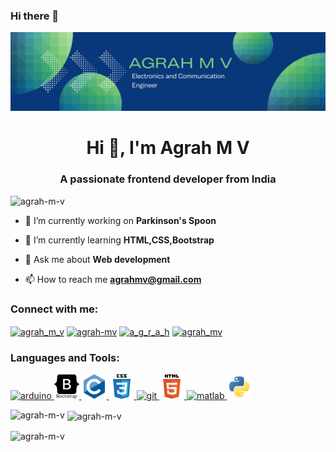### Hi there 👋

![logo](https://github.com/AGRAH-M-V/AGRAH-M-V/blob/main/Github%20banner.png)
<h1 align="center">Hi 👋, I'm Agrah M V</h1>
<h3 align="center">A passionate frontend developer from India</h3>

<p align="left"> <img src="https://komarev.com/ghpvc/?username=agrah-m-v&label=Profile%20views&color=0e75b6&style=flat" alt="agrah-m-v" /> </p>

- 🔭 I’m currently working on **Parkinson's Spoon**

- 🌱 I’m currently learning **HTML,CSS,Bootstrap**

- 💬 Ask me about **Web development**

- 📫 How to reach me **agrahmv@gmail.com**

<h3 align="left">Connect with me:</h3>
<p align="left">
<a href="https://twitter.com/agrah_m_v" target="blank"><img align="center" src="https://raw.githubusercontent.com/rahuldkjain/github-profile-readme-generator/master/src/images/icons/Social/twitter.svg" alt="agrah_m_v" height="30" width="40" /></a>
<a href="https://linkedin.com/in/agrah-mv" target="blank"><img align="center" src="https://raw.githubusercontent.com/rahuldkjain/github-profile-readme-generator/master/src/images/icons/Social/linked-in-alt.svg" alt="agrah-mv" height="30" width="40" /></a>
<a href="https://instagram.com/a_g_r_a_h" target="blank"><img align="center" src="https://raw.githubusercontent.com/rahuldkjain/github-profile-readme-generator/master/src/images/icons/Social/instagram.svg" alt="a_g_r_a_h" height="30" width="40" /></a>
<a href="https://www.hackerrank.com/agrah_mv" target="blank"><img align="center" src="https://raw.githubusercontent.com/rahuldkjain/github-profile-readme-generator/master/src/images/icons/Social/hackerrank.svg" alt="agrah_mv" height="30" width="40" /></a>
</p>

<h3 align="left">Languages and Tools:</h3>
<p align="left"> <a href="https://www.arduino.cc/" target="_blank" rel="noreferrer"> <img src="https://cdn.worldvectorlogo.com/logos/arduino-1.svg" alt="arduino" width="40" height="40"/> </a> <a href="https://getbootstrap.com" target="_blank" rel="noreferrer"> <img src="https://raw.githubusercontent.com/devicons/devicon/master/icons/bootstrap/bootstrap-plain-wordmark.svg" alt="bootstrap" width="40" height="40"/> </a> <a href="https://www.cprogramming.com/" target="_blank" rel="noreferrer"> <img src="https://raw.githubusercontent.com/devicons/devicon/master/icons/c/c-original.svg" alt="c" width="40" height="40"/> </a> <a href="https://www.w3schools.com/css/" target="_blank" rel="noreferrer"> <img src="https://raw.githubusercontent.com/devicons/devicon/master/icons/css3/css3-original-wordmark.svg" alt="css3" width="40" height="40"/> </a> <a href="https://git-scm.com/" target="_blank" rel="noreferrer"> <img src="https://www.vectorlogo.zone/logos/git-scm/git-scm-icon.svg" alt="git" width="40" height="40"/> </a> <a href="https://www.w3.org/html/" target="_blank" rel="noreferrer"> <img src="https://raw.githubusercontent.com/devicons/devicon/master/icons/html5/html5-original-wordmark.svg" alt="html5" width="40" height="40"/> </a> <a href="https://www.mathworks.com/" target="_blank" rel="noreferrer"> <img src="https://upload.wikimedia.org/wikipedia/commons/2/21/Matlab_Logo.png" alt="matlab" width="40" height="40"/> </a> <a href="https://www.python.org" target="_blank" rel="noreferrer"> <img src="https://raw.githubusercontent.com/devicons/devicon/master/icons/python/python-original.svg" alt="python" width="40" height="40"/> </a> </p>

<p><img align="left" src="https://github-readme-stats.vercel.app/api/top-langs?username=agrah-m-v&show_icons=true&locale=en&layout=compact" alt="agrah-m-v" /></p>

<p>&nbsp;<img align="center" src="https://github-readme-stats.vercel.app/api?username=agrah-m-v&show_icons=true&locale=en" alt="agrah-m-v" /></p>

<p><img align="center" src="https://github-readme-streak-stats.herokuapp.com/?user=agrah-m-v&" alt="agrah-m-v" /></p>
